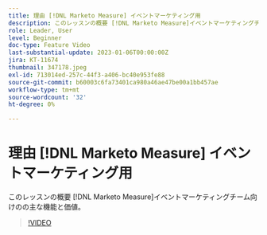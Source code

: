 ```yaml
---
title: 理由 [!DNL Marketo Measure] イベントマーケティング用
description: このレッスンの概要 [!DNL Marketo Measure]イベントマーケティングチーム向けのの主な機能と価値。
role: Leader, User
level: Beginner
doc-type: Feature Video
last-substantial-update: 2023-01-06T00:00:00Z
jira: KT-11674
thumbnail: 347178.jpeg
exl-id: 713014ed-257c-44f3-a406-bc40e953fe88
source-git-commit: b60003c6fa73401ca980a46ae47be00a1bb457ae
workflow-type: tm+mt
source-wordcount: '32'
ht-degree: 0%

---
```


# 理由 [!DNL Marketo Measure] イベントマーケティング用

このレッスンの概要 [!DNL Marketo Measure]イベントマーケティングチーム向けのの主な機能と価値。

>[!VIDEO](https://video.tv.adobe.com/v/347178/?quality=12&learn=on)

